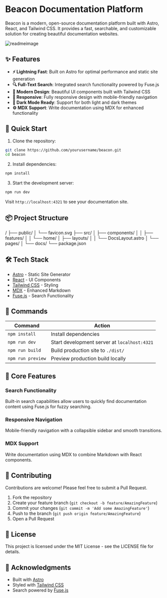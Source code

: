 # Beacon Documentation Platform

Beacon is a modern, open-source documentation platform built with Astro, React, and Tailwind CSS. It provides a fast, searchable, and customizable solution for creating beautiful documentation websites.

![readmeimage](https://github.com/user-attachments/assets/d97ae908-7613-4d6b-b7db-1010b5293f1f)


## ✨ Features

- **⚡️ Lightning Fast**: Built on Astro for optimal performance and static site generation
- **🔍 Full-Text Search**: Integrated search functionality powered by Fuse.js
- **🎨 Modern Design**: Beautiful UI components built with Tailwind CSS
- **📱 Responsive**: Fully responsive design with mobile-friendly navigation
- **🌙 Dark Mode Ready**: Support for both light and dark themes
- **⚙️ MDX Support**: Write documentation using MDX for enhanced functionality

## 🚀 Quick Start

1. Clone the repository:

```bash 
git clone https://github.com/yourusername/beacon.git
cd beacon
```

2. Install dependencies:

```bash
npm install
```

3. Start the development server:

```bash
npm run dev
```

Visit `http://localhost:4321` to see your documentation site.

## 📦 Project Structure

/
├── public/
│ └── favicon.svg
├── src/
│ ├── components/
│ │ ├── features/
│ │ └── home/
│ ├── layouts/
│ │ └── DocsLayout.astro
│ └── pages/
│ └── docs/
└── package.json

## 🛠️ Tech Stack

- [Astro](https://astro.build) - Static Site Generator
- [React](https://reactjs.org) - UI Components
- [Tailwind CSS](https://tailwindcss.com) - Styling
- [MDX](https://mdxjs.com) - Enhanced Markdown
- [Fuse.js](https://fusejs.io) - Search Functionality

## 🧞 Commands

| Command | Action |
|---------|--------|
| `npm install` | Install dependencies |
| `npm run dev` | Start development server at `localhost:4321` |
| `npm run build` | Build production site to `./dist/` |
| `npm run preview` | Preview production build locally |

## 🎯 Core Features

### Search Functionality
Built-in search capabilities allow users to quickly find documentation content using Fuse.js for fuzzy searching.

### Responsive Navigation
Mobile-friendly navigation with a collapsible sidebar and smooth transitions.

### MDX Support
Write documentation using MDX to combine Markdown with React components.

## 🤝 Contributing

Contributions are welcome! Please feel free to submit a Pull Request.

1. Fork the repository
2. Create your feature branch (`git checkout -b feature/AmazingFeature`)
3. Commit your changes (`git commit -m 'Add some AmazingFeature'`)
4. Push to the branch (`git push origin feature/AmazingFeature`)
5. Open a Pull Request

## 📝 License

This project is licensed under the MIT License - see the LICENSE file for details.

## 🙏 Acknowledgments

- Built with [Astro](https://astro.build)
- Styled with [Tailwind CSS](https://tailwindcss.com)
- Search powered by [Fuse.js](https://fusejs.io)